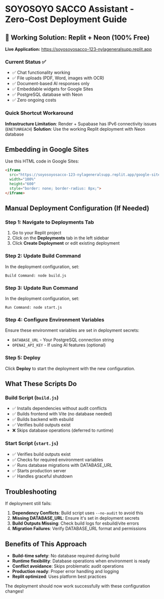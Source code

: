 # SOYOSOYO SACCO Assistant - Zero-Cost Deployment Guide

## 🚀 Working Solution: Replit + Neon (100% Free)

**Live Application:** https://soyosoyosacco-123-nylageneralsupp.replit.app

### Current Status ✅
- ✅ Chat functionality working
- ✅ File uploads (PDF, Word, images with OCR)
- ✅ Document-based AI responses only
- ✅ Embeddable widgets for Google Sites
- ✅ PostgreSQL database with Neon
- ✅ Zero ongoing costs

### Quick Shortcut Workaround

**Infrastructure Limitation**: Render + Supabase has IPv6 connectivity issues (`ENETUNREACH`)
**Solution**: Use the working Replit deployment with Neon database

## Embedding in Google Sites

Use this HTML code in Google Sites:

```html
<iframe 
  src="https://soyosoyosacco-123-nylageneralsupp.replit.app/google-sites-svg-embed.html"
  width="100%" 
  height="600"
  style="border: none; border-radius: 8px;">
</iframe>
```

## Manual Deployment Configuration (If Needed)

### Step 1: Navigate to Deployments Tab
1. Go to your Replit project
2. Click on the **Deployments** tab in the left sidebar
3. Click **Create Deployment** or edit existing deployment

### Step 2: Update Build Command
In the deployment configuration, set:
```
Build Command: node build.js
```

### Step 3: Update Run Command  
In the deployment configuration, set:
```
Run Command: node start.js
```

### Step 4: Configure Environment Variables
Ensure these environment variables are set in deployment secrets:
- `DATABASE_URL` - Your PostgreSQL connection string
- `OPENAI_API_KEY` - If using AI features (optional)

### Step 5: Deploy
Click **Deploy** to start the deployment with the new configuration.

## What These Scripts Do

### Build Script (`build.js`)
- ✅ Installs dependencies without audit conflicts
- ✅ Builds frontend with Vite (no database needed)
- ✅ Builds backend with esbuild
- ✅ Verifies build outputs exist
- ❌ Skips database operations (deferred to runtime)

### Start Script (`start.js`)
- ✅ Verifies build outputs exist
- ✅ Checks for required environment variables
- ✅ Runs database migrations with DATABASE_URL
- ✅ Starts production server
- ✅ Handles graceful shutdown

## Troubleshooting

If deployment still fails:

1. **Dependency Conflicts**: Build script uses `--no-audit` to avoid this
2. **Missing DATABASE_URL**: Ensure it's set in deployment secrets
3. **Build Outputs Missing**: Check build logs for esbuild/vite errors
4. **Migration Failures**: Verify DATABASE_URL format and permissions

## Benefits of This Approach

- **Build-time safety**: No database required during build
- **Runtime flexibility**: Database operations when environment is ready
- **Conflict avoidance**: Skips problematic audit operations
- **Production ready**: Proper error handling and logging
- **Replit optimized**: Uses platform best practices

The deployment should now work successfully with these configuration changes!